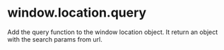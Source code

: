 # window.location.query
Add the query function to the window location object. It return an object with the search params from url.
